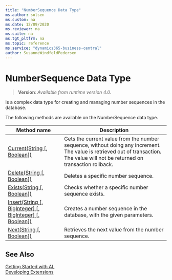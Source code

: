 ```yaml
---
title: "NumberSequence Data Type"
ms.author: solsen
ms.custom: na
ms.date: 12/09/2020
ms.reviewer: na
ms.suite: na
ms.tgt_pltfrm: na
ms.topic: reference
ms.service: "dynamics365-business-central"
author: SusanneWindfeldPedersen
---
```

[//]: # (START>DO_NOT_EDIT)
[//]: # (IMPORTANT:Do not edit any of the content between here and the END>DO_NOT_EDIT.)
[//]: # (Any modifications should be made in the .xml files in the ModernDev repo.)
# NumberSequence Data Type
> **Version**: _Available from runtime version 4.0._

Is a complex data type for creating and managing number sequences in the database.


The following methods are available on the NumberSequence data type.


|Method name|Description|
|-----------|-----------|
|[Current(String [, Boolean])](numbersequence-current-method.md)|Gets the current value from the number sequence, without doing any increment. The value is retrieved out of transaction. The value will not be returned on transaction rollback.|
|[Delete(String [, Boolean])](numbersequence-delete-method.md)|Deletes a specific number sequence.|
|[Exists(String [, Boolean])](numbersequence-exists-method.md)|Checks whether a specific number sequence exists.|
|[Insert(String [, BigInteger] [, BigInteger] [, Boolean])](numbersequence-insert-method.md)|Creates a number sequence in the database, with the given parameters.|
|[Next(String [, Boolean])](numbersequence-next-method.md)|Retrieves the next value from the number sequence.|


[//]: # (IMPORTANT: END>DO_NOT_EDIT)
## See Also  
[Getting Started with AL](../../devenv-get-started.md)  
[Developing Extensions](../../devenv-dev-overview.md)  
